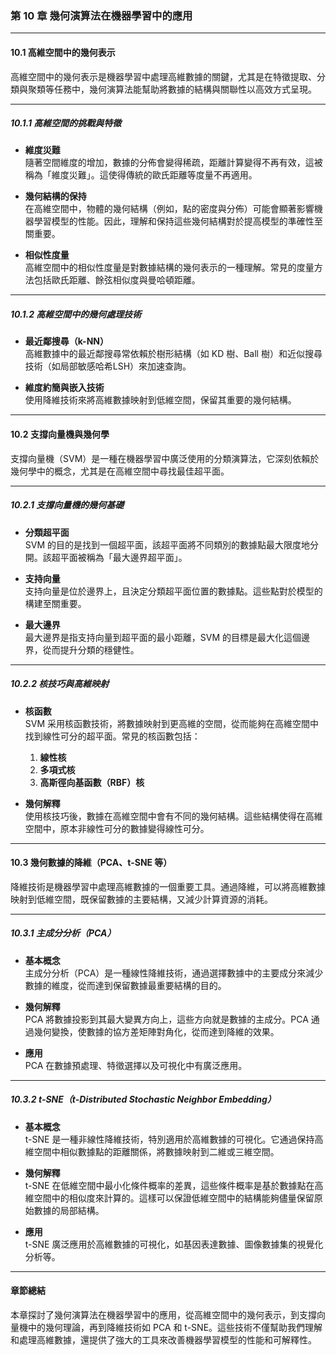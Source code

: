 ### **第 10 章 幾何演算法在機器學習中的應用**

---

#### **10.1 高維空間中的幾何表示**

高維空間中的幾何表示是機器學習中處理高維數據的關鍵，尤其是在特徵提取、分類與聚類等任務中，幾何演算法能幫助將數據的結構與關聯性以高效方式呈現。

---

##### **10.1.1 高維空間的挑戰與特徵**

- **維度災難**  
  隨著空間維度的增加，數據的分佈會變得稀疏，距離計算變得不再有效，這被稱為「維度災難」。這使得傳統的歐氏距離等度量不再適用。

- **幾何結構的保持**  
  在高維空間中，物體的幾何結構（例如，點的密度與分佈）可能會顯著影響機器學習模型的性能。因此，理解和保持這些幾何結構對於提高模型的準確性至關重要。

- **相似性度量**  
  高維空間中的相似性度量是對數據結構的幾何表示的一種理解。常見的度量方法包括歐氏距離、餘弦相似度與曼哈頓距離。

---

##### **10.1.2 高維空間中的幾何處理技術**

- **最近鄰搜尋（k-NN）**  
  高維數據中的最近鄰搜尋常依賴於樹形結構（如 KD 樹、Ball 樹）和近似搜尋技術（如局部敏感哈希LSH）來加速查詢。

- **維度約簡與嵌入技術**  
  使用降維技術來將高維數據映射到低維空間，保留其重要的幾何結構。

---

#### **10.2 支撐向量機與幾何學**

支撐向量機（SVM）是一種在機器學習中廣泛使用的分類演算法，它深刻依賴於幾何學中的概念，尤其是在高維空間中尋找最佳超平面。

---

##### **10.2.1 支撐向量機的幾何基礎**

- **分類超平面**  
  SVM 的目的是找到一個超平面，該超平面將不同類別的數據點最大限度地分開。該超平面被稱為「最大邊界超平面」。

- **支持向量**  
  支持向量是位於邊界上，且決定分類超平面位置的數據點。這些點對於模型的構建至關重要。

- **最大邊界**  
  最大邊界是指支持向量到超平面的最小距離，SVM 的目標是最大化這個邊界，從而提升分類的穩健性。

---

##### **10.2.2 核技巧與高維映射**

- **核函數**  
  SVM 采用核函數技術，將數據映射到更高維的空間，從而能夠在高維空間中找到線性可分的超平面。常見的核函數包括：
  1. **線性核**  
  2. **多項式核**  
  3. **高斯徑向基函數（RBF）核**

- **幾何解釋**  
  使用核技巧後，數據在高維空間中會有不同的幾何結構。這些結構使得在高維空間中，原本非線性可分的數據變得線性可分。

---

#### **10.3 幾何數據的降維（PCA、t-SNE 等）**

降維技術是機器學習中處理高維數據的一個重要工具。通過降維，可以將高維數據映射到低維空間，既保留數據的主要結構，又減少計算資源的消耗。

---

##### **10.3.1 主成分分析（PCA）**

- **基本概念**  
  主成分分析（PCA）是一種線性降維技術，通過選擇數據中的主要成分來減少數據的維度，從而達到保留數據最重要結構的目的。

- **幾何解釋**  
  PCA 將數據投影到其最大變異方向上，這些方向就是數據的主成分。PCA 通過幾何變換，使數據的協方差矩陣對角化，從而達到降維的效果。

- **應用**  
  PCA 在數據預處理、特徵選擇以及可視化中有廣泛應用。

---

##### **10.3.2 t-SNE（t-Distributed Stochastic Neighbor Embedding）**

- **基本概念**  
  t-SNE 是一種非線性降維技術，特別適用於高維數據的可視化。它通過保持高維空間中相似數據點的距離關係，將數據映射到二維或三維空間。

- **幾何解釋**  
  t-SNE 在低維空間中最小化條件概率的差異，這些條件概率是基於數據點在高維空間中的相似度來計算的。這樣可以保證低維空間中的結構能夠儘量保留原始數據的局部結構。

- **應用**  
  t-SNE 廣泛應用於高維數據的可視化，如基因表達數據、圖像數據集的視覺化分析等。

---

#### **章節總結**

本章探討了幾何演算法在機器學習中的應用，從高維空間中的幾何表示，到支撐向量機中的幾何理論，再到降維技術如 PCA 和 t-SNE。這些技術不僅幫助我們理解和處理高維數據，還提供了強大的工具來改善機器學習模型的性能和可解釋性。
